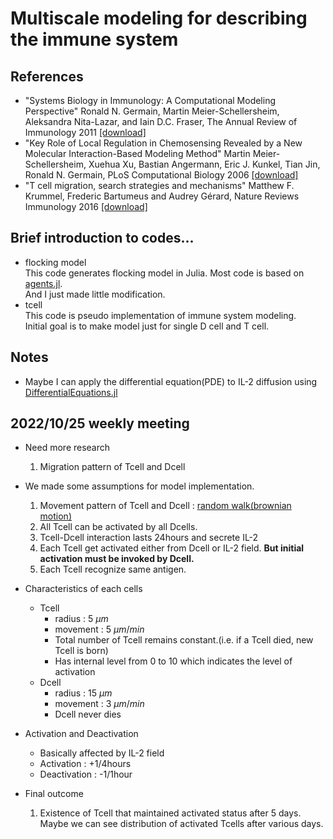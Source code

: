 # Multiscale modeling for describing the immune system

## References
* "Systems Biology in Immunology: A Computational Modeling Perspective" Ronald N. Germain, Martin Meier-Schellersheim, Aleksandra Nita-Lazar, and Iain D.C. Fraser, The Annual Review of Immunology 2011 [[download]](https://www.ncbi.nlm.nih.gov/pmc/articles/PMC3164774/)    
* "Key Role of Local Regulation in Chemosensing Revealed by a New Molecular Interaction-Based Modeling Method" Martin Meier-Schellersheim, Xuehua Xu, Bastian Angermann, Eric J. Kunkel, Tian Jin, Ronald N. Germain, PLoS Computational Biology 2006 [[download]](https://journals.plos.org/ploscompbiol/article?id=10.1371/journal.pcbi.0020082)    
* "T cell migration, search strategies and mechanisms" Matthew F. Krummel, Frederic Bartumeus and Audrey Gérard, Nature Reviews Immunology 2016 [[download]](https://www.nature.com/articles/nri.2015.16)
###



## Brief introduction to codes...
* flocking model   
This code generates flocking model in Julia.
Most code is based on [agents.jl](https://juliadynamics.github.io/Agents.jl/stable/examples/flock/).   
And I just made little modification.   
* tcell     
This code is pseudo implementation of immune system modeling.    
Initial goal is to make model just for single D cell and T cell.    

## Notes   
* Maybe I can apply the differential equation(PDE) to IL-2 diffusion using [DifferentialEquations.jl](https://diffeq.sciml.ai/stable/)

## 2022/10/25 weekly meeting  
* Need more research  
  1. Migration pattern of Tcell and Dcell  
* We made some assumptions for model implementation.   
  1. Movement pattern of Tcell and Dcell : [random walk(brownian motion)](https://juliadynamics.github.io/Agents.jl/dev/api/)  
  2. All Tcell can be activated by all Dcells.  
  3. Tcell-Dcell interaction lasts 24hours and secrete IL-2  
  4. Each Tcell get activated either from Dcell or IL-2 field. **But initial activation must be invoked by Dcell.**   
  5. Each Tcell recognize same antigen.  
  
* Characteristics of each cells  
  - Tcell 
    - radius : 5 $\mu m$
    - movement : 5 $\mu m / min$
    - Total number of Tcell remains constant.(i.e. if a Tcell died, new Tcell is born)
    - Has  internal level from 0 to 10 which indicates the level of activation
  - Dcell  
    - radius : 15 $\mu m$
    - movement : 3 $\mu m / min$
    - Dcell never dies
 * Activation and Deactivation  
    - Basically affected by IL-2 field  
    - Activation : +1/4hours
    - Deactivation : -1/1hour

  * Final outcome  
    1. Existence of Tcell that maintained activated status after 5 days.   
       Maybe we can see distribution of activated Tcells after various days. 
